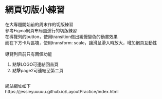 # 網頁切版小練習
在大專題開始前的周末作的切版練習<br>
參考Figma網頁布局圖進行的切版練習<br>
在導覽列的button，使用transition做出緩慢變色的動畫效果<br>
而在下方卡片區塊，使用transform: scale，讓滑鼠滑入時放大，增加網頁互動性<br>
<br>
導覽列目前只有兩個功能
1. 點擊LOGO可連結回首頁
2. 點擊page2可連結至第二頁<br>
<br>
網站網址如下<br>
https://jessieyuuuuu.github.io/LayoutPractice/index.html
